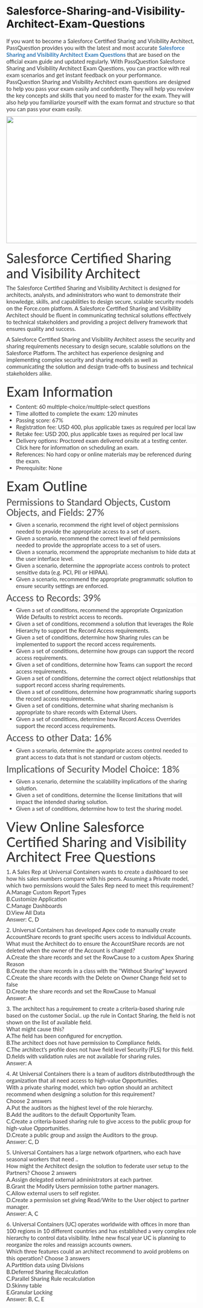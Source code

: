 # Salesforce-Sharing-and-Visibility-Architect-Exam-Questions
<p>
	<span style="font-size:12px;font-weight:normal;">
	<p style="box-sizing:border-box;margin-top:0px;margin-bottom:10px;color:#333333;font-family:Lato;font-size:15px;white-space:normal;background-color:#FFFFFF;">
		If you want to become a Salesforce Certified Sharing and Visibility Architect, PassQuestion provides you with the latest and most accurate&nbsp;<span style="box-sizing:border-box;font-weight:700;"><a href="https://www.passquestion.com/sharing-and-visibility-architect.html" style="box-sizing:border-box;background-color:transparent;color:#337AB7;text-decoration-line:none;">Salesforce Sharing and Visibility Architect Exam Questions</a></span>&nbsp;that are based on the official exam guide and updated regularly. With PassQuestion Salesforce Sharing and Visibility Architect Exam Questions, you can practice with real exam scenarios and get instant feedback on your performance. PassQuestion Sharing and Visibility Architect exam questions are designed to help you pass your exam easily and confidently. They will help you review the key concepts and skills that you need to master for the exam. They will also help you familiarize yourself with the exam format and structure so that you can pass your exam easily.
	</p>
	<p style="box-sizing:border-box;margin-top:0px;margin-bottom:10px;color:#333333;font-family:Lato;font-size:15px;white-space:normal;background-color:#FFFFFF;">
		<img alt="" src="https://www.passquestion.com/uploads/pqcom/images/20230502/abbba0b41fe4ef364895decb2b3fefbb.png" style="box-sizing:border-box;vertical-align:middle;max-width:100%;height:336px;width:600px;" />
	</p>
	<h1 style="box-sizing:border-box;margin:20px 0px 10px;font-size:36px;font-family:Lato;font-weight:500;line-height:1.1;color:#333333;white-space:normal;background-color:#FFFFFF;">
		Salesforce Certified Sharing and Visibility Architect
	</h1>
	<p style="box-sizing:border-box;margin-top:0px;margin-bottom:10px;color:#333333;font-family:Lato;font-size:15px;white-space:normal;background-color:#FFFFFF;">
		The Salesforce Certified Sharing and Visibility Architect is designed for architects, analysts, and administrators who want to demonstrate their knowledge, skills, and capabilities to design secure, scalable security models on the Force.com platform. A Salesforce Certified Sharing and Visibility Architect should be fluent in communicating technical solutions effectively to technical stakeholders and providing a project delivery framework that ensures quality and success.&nbsp;
	</p>
	<p style="box-sizing:border-box;margin-top:0px;margin-bottom:10px;color:#333333;font-family:Lato;font-size:15px;white-space:normal;background-color:#FFFFFF;">
		A Salesforce Certified Sharing and Visibility Architect assess the security and sharing requirements necessary to design secure, scalable solutions on the Salesforce Platform. The architect has experience designing and implementing complex security and sharing models as well as communicating the solution and design trade-offs to business and technical stakeholders alike.
	</p>
	<h1 style="box-sizing:border-box;margin:20px 0px 10px;font-size:36px;font-family:Lato;font-weight:500;line-height:1.1;color:#333333;white-space:normal;background-color:#FFFFFF;">
		Exam Information
	</h1>
	<ul style="box-sizing:border-box;margin-top:0px;margin-bottom:10px;color:#333333;font-family:Lato;font-size:15px;white-space:normal;background-color:#FFFFFF;">
		<li style="box-sizing:border-box;">
			Content: 60 multiple-choice/multiple-select questions&nbsp;
		</li>
		<li style="box-sizing:border-box;">
			Time allotted to complete the exam: 120 minutes
		</li>
		<li style="box-sizing:border-box;">
			Passing score: 67%
		</li>
		<li style="box-sizing:border-box;">
			Registration fee: USD 400, plus applicable taxes as required per local law
		</li>
		<li style="box-sizing:border-box;">
			Retake fee: USD 200, plus applicable taxes as required per local law
		</li>
		<li style="box-sizing:border-box;">
			Delivery options: Proctored exam delivered onsite at a testing center. Click here for information on scheduling an exam.
		</li>
		<li style="box-sizing:border-box;">
			References: No hard copy or online materials may be referenced during the exam.
		</li>
		<li style="box-sizing:border-box;">
			Prerequisite: None
		</li>
	</ul>
	<h1 style="box-sizing:border-box;margin:20px 0px 10px;font-size:36px;font-family:Lato;font-weight:500;line-height:1.1;color:#333333;white-space:normal;background-color:#FFFFFF;">
		Exam Outline
	</h1>
	<h3 style="box-sizing:border-box;font-family:Lato;font-weight:500;line-height:1.1;color:#505050;margin-top:0px;margin-bottom:10px;font-size:24px;white-space:normal;background-color:#FFFFFF;">
		Permissions to Standard Objects, Custom Objects, and Fields: 27%
	</h3>
	<ul style="box-sizing:border-box;margin-top:0px;margin-bottom:10px;color:#333333;font-family:Lato;font-size:15px;white-space:normal;background-color:#FFFFFF;">
		<li style="box-sizing:border-box;">
			Given a scenario, recommend the right level of object permissions needed to provide the appropriate access to a set of users.
		</li>
		<li style="box-sizing:border-box;">
			Given a scenario, recommend the correct level of field permissions needed to provide the appropriate access to a set of users.
		</li>
		<li style="box-sizing:border-box;">
			Given a scenario, recommend the appropriate mechanism to hide data at the user interface level.
		</li>
		<li style="box-sizing:border-box;">
			Given a scenario, determine the appropriate access controls to protect sensitive data (e.g. PCI, PII or HIPAA).
		</li>
		<li style="box-sizing:border-box;">
			Given a scenario, recommend the appropriate programmatic solution to ensure security settings are enforced.
		</li>
	</ul>
	<h3 style="box-sizing:border-box;font-family:Lato;font-weight:500;line-height:1.1;color:#505050;margin-top:0px;margin-bottom:10px;font-size:24px;white-space:normal;background-color:#FFFFFF;">
		Access to Records: 39%
	</h3>
	<ul style="box-sizing:border-box;margin-top:0px;margin-bottom:10px;color:#333333;font-family:Lato;font-size:15px;white-space:normal;background-color:#FFFFFF;">
		<li style="box-sizing:border-box;">
			Given a set of conditions, recommend the appropriate Organization Wide Defaults to restrict access to records.
		</li>
		<li style="box-sizing:border-box;">
			Given a set of conditions, recommend a solution that leverages the Role Hierarchy to support the Record Access requirements.
		</li>
		<li style="box-sizing:border-box;">
			Given a set of conditions, determine how Sharing rules can be implemented to support the record access requirements.
		</li>
		<li style="box-sizing:border-box;">
			Given a set of conditions, determine how groups can support the record access requirements.
		</li>
		<li style="box-sizing:border-box;">
			Given a set of conditions, determine how Teams can support the record access requirements.
		</li>
		<li style="box-sizing:border-box;">
			Given a set of conditions, determine the correct object relationships that support record access sharing requirements.
		</li>
		<li style="box-sizing:border-box;">
			Given a set of conditions, determine how programmatic sharing supports the record access requirements.
		</li>
		<li style="box-sizing:border-box;">
			Given a set of conditions, determine what sharing mechanism is appropriate to share records with External Users.
		</li>
		<li style="box-sizing:border-box;">
			Given a set of conditions, determine how Record Access Overrides support the record access requirements.
		</li>
	</ul>
	<h3 style="box-sizing:border-box;font-family:Lato;font-weight:500;line-height:1.1;color:#505050;margin-top:0px;margin-bottom:10px;font-size:24px;white-space:normal;background-color:#FFFFFF;">
		Access to other Data: 16%
	</h3>
	<ul style="box-sizing:border-box;margin-top:0px;margin-bottom:10px;color:#333333;font-family:Lato;font-size:15px;white-space:normal;background-color:#FFFFFF;">
		<li style="box-sizing:border-box;">
			Given a scenario, determine the appropriate access control needed to grant access to data that is not standard or custom objects.
		</li>
	</ul>
	<h3 style="box-sizing:border-box;font-family:Lato;font-weight:500;line-height:1.1;color:#505050;margin-top:0px;margin-bottom:10px;font-size:24px;white-space:normal;background-color:#FFFFFF;">
		Implications of Security Model Choice: 18%
	</h3>
	<ul style="box-sizing:border-box;margin-top:0px;margin-bottom:10px;color:#333333;font-family:Lato;font-size:15px;white-space:normal;background-color:#FFFFFF;">
		<li style="box-sizing:border-box;">
			Given a scenario, determine the scalability implications of the sharing solution.
		</li>
		<li style="box-sizing:border-box;">
			Given a set of conditions, determine the license limitations that will impact the intended sharing solution.
		</li>
		<li style="box-sizing:border-box;">
			Given a set of conditions, determine how to test the sharing model.
		</li>
	</ul>
	<h1 style="box-sizing:border-box;margin:20px 0px 10px;font-size:36px;font-family:Lato;font-weight:500;line-height:1.1;color:#333333;white-space:normal;background-color:#FFFFFF;">
		View Online Salesforce Certified Sharing and Visibility Architect Free Questions
	</h1>
	<p style="box-sizing:border-box;margin-top:0px;margin-bottom:10px;color:#333333;font-family:Lato;font-size:15px;white-space:normal;background-color:#FFFFFF;">
		1. A Sales Rep at Universal Containers wants to create a dashboard to see how his sales numbers compare with his peers. Assuming a Private model, which two permissions would the Sales Rep need to meet this requirement?<br style="box-sizing:border-box;" />
A.Manage Custom Report Types<br style="box-sizing:border-box;" />
B.Customize Application<br style="box-sizing:border-box;" />
C.Manage Dashboards<br style="box-sizing:border-box;" />
D.View All Data<br style="box-sizing:border-box;" />
Answer: C, D
	</p>
	<p style="box-sizing:border-box;margin-top:0px;margin-bottom:10px;color:#333333;font-family:Lato;font-size:15px;white-space:normal;background-color:#FFFFFF;">
		2. Universal Containers has developed Apex code to manually create AccountShare records to grant specific users access to individual Accounts. What must the Architect do to ensure the AccountShare records are not deleted when the owner of the Account is changed?<br style="box-sizing:border-box;" />
A.Create the share records and set the RowCause to a custom Apex Sharing Reason<br style="box-sizing:border-box;" />
B.Create the share records in a class with the ''Without Sharing'' keyword<br style="box-sizing:border-box;" />
C.Create the share records with the Delete on Owner Change field set to false<br style="box-sizing:border-box;" />
D.Create the share records and set the RowCause to Manual<br style="box-sizing:border-box;" />
Answer: A
	</p>
	<p style="box-sizing:border-box;margin-top:0px;margin-bottom:10px;color:#333333;font-family:Lato;font-size:15px;white-space:normal;background-color:#FFFFFF;">
		3. The architect has a requirement to create a criteria-based sharing rule based on the customer Social.. up the rule in Contact Sharing, the field is not shown on the list of available field.<br style="box-sizing:border-box;" />
What might cause this?<br style="box-sizing:border-box;" />
A.The field has been configured for encryption.<br style="box-sizing:border-box;" />
B.The architect does not have permission to Compliance fields.<br style="box-sizing:border-box;" />
C.The architect's profile does not have field level Security (FLS) for this field.<br style="box-sizing:border-box;" />
D.fields with validation rules are not available for sharing rules.<br style="box-sizing:border-box;" />
Answer: A
	</p>
	<p style="box-sizing:border-box;margin-top:0px;margin-bottom:10px;color:#333333;font-family:Lato;font-size:15px;white-space:normal;background-color:#FFFFFF;">
		4. At Universal Containers there is a team of auditors distributedthrough the organization that all need access to high-value Opportunities.<br style="box-sizing:border-box;" />
With a private sharing model, which two option should an architect recommend when designing a solution for this requirement?<br style="box-sizing:border-box;" />
Choose 2 answers<br style="box-sizing:border-box;" />
A.Put the auditors as the highest level of the role hierarchy.<br style="box-sizing:border-box;" />
B.Add the auditors to the default Opportunity Team.<br style="box-sizing:border-box;" />
C.Create a criteria-based sharing rule to give access to the public group for high-value Opportunities.<br style="box-sizing:border-box;" />
D.Create a public group and assign the Auditors to the group.<br style="box-sizing:border-box;" />
Answer: C, D
	</p>
	<p style="box-sizing:border-box;margin-top:0px;margin-bottom:10px;color:#333333;font-family:Lato;font-size:15px;white-space:normal;background-color:#FFFFFF;">
		5. Universal Containers has a large network ofpartners, who each have seasonal workers that need ..<br style="box-sizing:border-box;" />
How might the Architect design the solution to federate user setup to the Partners? Choose 2 answers<br style="box-sizing:border-box;" />
A.Assign delegated external administrators at each partner.<br style="box-sizing:border-box;" />
B.Grant the Modify Users permission tothe partner managers.<br style="box-sizing:border-box;" />
C.Allow external users to self register.<br style="box-sizing:border-box;" />
D.Create a permission set giving Read/Write to the User object to partner manager.<br style="box-sizing:border-box;" />
Answer: A, C
	</p>
	<p style="box-sizing:border-box;margin-top:0px;margin-bottom:10px;color:#333333;font-family:Lato;font-size:15px;white-space:normal;background-color:#FFFFFF;">
		6. Universal Containers (UC) operates worldwide with offices in more than 100 regions in 10 different countries and has established a very complex role hierarchy to control data visibility. Inthe new fiscal year UC is planning to reorganize the roles and reassign accounts owners.<br style="box-sizing:border-box;" />
Which three features could an architect recommend to avoid problems on this operation? Choose 3 answers<br style="box-sizing:border-box;" />
A.Partition data using Divisions<br style="box-sizing:border-box;" />
B.Deferred Sharing Recalculation<br style="box-sizing:border-box;" />
C.Parallel Sharing Rule recalculation<br style="box-sizing:border-box;" />
D.Skinny table<br style="box-sizing:border-box;" />
E.Granular Locking<br style="box-sizing:border-box;" />
Answer: B, C, E
	</p>
</span>
</p>
